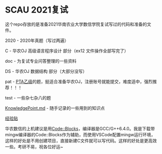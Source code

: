 # SCAU 2021复试

这个repo存放的是准备2021华南农业大学数信学院复试写过的代码和准备的文件。

2020 - 2020年真题（写过两遍）

C - 华农OJ 高级语言程序设计 部分（ex12 文件操作全部写完了）

doc - 为复试专业问答整理的一些资料

DS - 华农OJ 数据结构 部分（大部分没写）

pat - [PTA乙级](https://pintia.cn/problem-sets/994805260223102976/problems/type/7)的题，挺适合准备华农OJ，注册账号就能提交，难度适中，强烈推荐！！！

test - 一些杂七杂八的题

[KnowledgePoint.md](KnowledgePoint.md) - 随手记录的一些用到的知识点

[经验贴](https://zhuanlan.zhihu.com/p/362169209)

华农数信的上机建议是用[Code::Blocks](https://www.codeblocks.org/)，编译器是GCC/G++6.4.0。我是下载带mingw编译器的Code::Blocks作为辅助，而使用VSCode配置mingw运行环境，这样的好处是不用创建项目，直接新建C文件就可以写代码。这样的好处是更高效一些。考研不易，祝各位好运~
